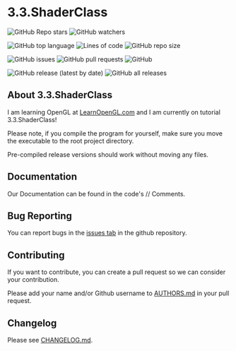 # 3.3.ShaderClass

![GitHub Repo stars](https://img.shields.io/github/stars/CMDR-JohnAlex/3.3.ShaderClass?style=social)
![GitHub watchers](https://img.shields.io/github/watchers/CMDR-JohnAlex/3.3.ShaderClass?style=social)

![GitHub top language](https://img.shields.io/github/languages/top/CMDR-JohnAlex/3.3.ShaderClass)
![Lines of code](https://img.shields.io/tokei/lines/github/CMDR-JohnAlex/3.3.ShaderClass)
![GitHub repo size](https://img.shields.io/github/repo-size/CMDR-JohnAlex/3.3.ShaderClass)

![GitHub issues](https://img.shields.io/github/issues/CMDR-JohnAlex/3.3.ShaderClass)
![GitHub pull requests](https://img.shields.io/github/issues-pr/CMDR-JohnAlex/3.3.ShaderClass)
![GitHub](https://img.shields.io/github/license/CMDR-JohnAlex/3.3.ShaderClass)

![GitHub release (latest by date)](https://img.shields.io/github/v/release/CMDR-JohnAlex/3.3.ShaderClass)
![GitHub all releases](https://img.shields.io/github/downloads/CMDR-JohnAlex/3.3.ShaderClass/total)

## About 3.3.ShaderClass

I am learning OpenGL at [LearnOpenGL.com](https://learnopengl.com/) and I am currently on tutorial 3.3.ShaderClass!

Please note, if you compile the program for yourself, make sure you move the executable to the root project directory.

Pre-compiled release versions should work without moving any files.

## Documentation

Our Documentation can be found in the code's // Comments.

## Bug Reporting

You can report bugs in the [issues tab](https://github.com/CMDR-JohnAlex/3.3.ShaderClass/issues) in the github repository.

## Contributing

If you want to contribute, you can create a pull request so we can consider your contribution.

Please add your name and/or Github username to [AUTHORS.md](AUTHORS.md) in your pull request.

## Changelog

Please see [CHANGELOG.md](CHANGELOG.md).